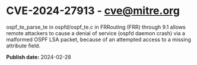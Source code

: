 # CVE-2024-27913 - cve@mitre.org

ospf_te_parse_te in ospfd/ospf_te.c in FRRouting (FRR) through 9.1 allows remote attackers to cause a denial of service (ospfd daemon crash) via a malformed OSPF LSA packet, because of an attempted access to a missing attribute field.

**Publish date:** 2024-02-28
